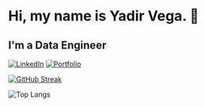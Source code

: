 # Hi, my name is Yadir Vega. 👋
## I'm a Data Engineer  
[![LinkedIn](https://img.shields.io/badge/LinkedIn-0077B5?style=for-the-badge&logo=linkedin&logoColor=white)](https://www.linkedin.com/in/yadir-vega/) [![Portfolio](https://img.shields.io/badge/Website-0A0A0A?style=for-the-badge&logo=About.me&logoColor=white)](https://yadir-vega.azurewebsites.net/)

[![GitHub Streak](https://streak-stats.demolab.com?user=vyadir&theme=vue-dark&hide_border=true&border_radius=10&date_format=M%20j%5B%2C%20Y%5D&card_width=500)](https://git.io/streak-stats)


![Top Langs](https://github-readme-stats.vercel.app/api/top-langs/?username=vyadir&hide_progress=false)
